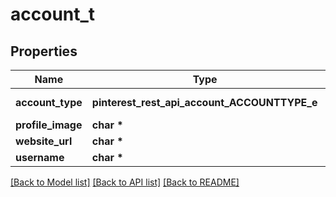 # account_t

## Properties
Name | Type | Description | Notes
------------ | ------------- | ------------- | -------------
**account_type** | **pinterest_rest_api_account_ACCOUNTTYPE_e** | Type of account | [optional] 
**profile_image** | **char \*** |  | [optional] 
**website_url** | **char \*** |  | [optional] 
**username** | **char \*** |  | [optional] 

[[Back to Model list]](../README.md#documentation-for-models) [[Back to API list]](../README.md#documentation-for-api-endpoints) [[Back to README]](../README.md)


